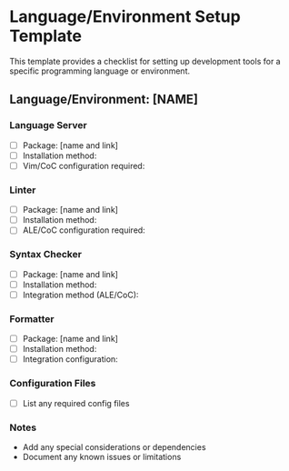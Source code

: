 # Language/Environment Setup Template

This template provides a checklist for setting up development tools for a specific programming language or environment.

## Language/Environment: [NAME]

### Language Server

- [ ] Package: [name and link]
- [ ] Installation method:
- [ ] Vim/CoC configuration required:

### Linter

- [ ] Package: [name and link]
- [ ] Installation method:
- [ ] ALE/CoC configuration required:

### Syntax Checker

- [ ] Package: [name and link]
- [ ] Installation method:
- [ ] Integration method (ALE/CoC):

### Formatter

- [ ] Package: [name and link]
- [ ] Installation method:
- [ ] Integration configuration:

### Configuration Files

- [ ] List any required config files

### Notes

- Add any special considerations or dependencies
- Document any known issues or limitations
